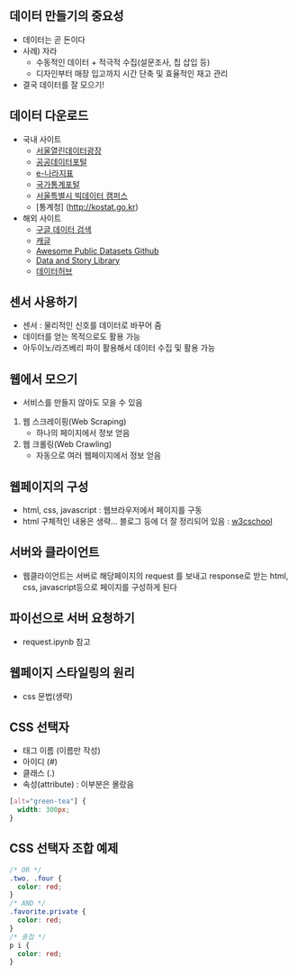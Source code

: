 ## 데이터 만들기의 중요성
- 데이터는 곧 돈이다
- 사례) 자라
    - 수동적인 데이터 + 적극적 수집(설문조사, 칩 삽입 등)
    - 디자인부터 매장 입고까지 시간 단축 및 효율적인 재고 관리
- 결국 데이터를 잘 모으기!

## 데이터 다운로드
- 국내 사이트
    - [서울열린데이터광장](https://data.seoul.go.kr/)
    - [공공데이터포털](https://www.data.go.kr)
    - [e-나라지표](http://www.index.go.kr)
    - [국가통계포털](http://kosis.kr)
    - [서울특별시 빅데이터 캠퍼스](https://bigdata.seoul.go.kr)
    - [통계청] (http://kostat.go.kr)
- 해외 사이트
    - [구글 데이터 검색](https://toolbox.google.com/datasetsearch)
    - [캐글](https://www.kaggle.com/datasets)
    - [Awesome Public Datasets Github](https://github.com/awesomedata/awesome-public-datasets)
    - [Data and Story Library](https://dasl.datadescription.com/)
    - [데이터허브](https://datahub.io/)

## 센서 사용하기
- 센서 : 물리적인 신호를 데이터로 바꾸어 줌
- 데이터를 얻는 목적으로도 활용 가능
- 아두이노/라즈베리 파이 활용해서 데이터 수집 및 활용 가능

## 웹에서 모으기
- 서비스를 만들지 않아도 모을 수 있음
1. 웹 스크레이핑(Web Scraping)
    - 하나의 페이지에서 정보 얻음
2. 웹 크롤링(Web Crawling)
    - 자동으로 여러 웹페이지에서 정보 얻음

## 웹페이지의 구성
- html, css, javascript : 웹브라우저에서 페이지를 구동
- html 구체적인 내용은 생략... 블로그 등에 더 잘 정리되어 있음 : [w3cschool](https://www.w3schools.com/tags/ref_byfunc.asp)

## 서버와 클라이언트
- 웹클라이언트는 서버로 해당페이지의 request 를 보내고 response로 받는 html, css, javascript등으로 페이지를 구성하게 된다

## 파이선으로 서버 요청하기
- request.ipynb 참고

## 웹페이지 스타일링의 원리
- css 문법(생략)

## CSS 선택자
- 태그 이름 (이름만 작성)
- 아이디 (#)
- 클래스 (.)
- 속성(attribute) : 이부분은 몰랐음
```css
[alt="green-tea"] {
  width: 300px;
}
```

## CSS 선택자 조합 예제
```css
/* OR */
.two, .four {
  color: red;
}
/* AND */
.favorite.private {
  color: red;
}
/* 중첩 */
p i {
  color: red;
}
```